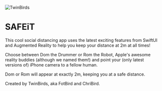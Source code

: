 
![TwinBirds](https://user-images.githubusercontent.com/81214362/126796180-5a2b23d5-77c3-40d8-9376-5c7c60202976.png)
# SAFEiT

This cool social distancing app uses the latest exciting features from SwiftUI and Augmented Reality to help you keep your distance at 2m at all times!

Choose between Dom the Drummer or Rom the Robot, Apple's awesome reality buddies (although we named them!) and point your (only latest versions of) iPhone camera to a fellow human.

Dom or Rom will appear at exactly 2m, keeping you at a safe distance.

Created by TwinBirds, aka FotBird and ChriBird.
